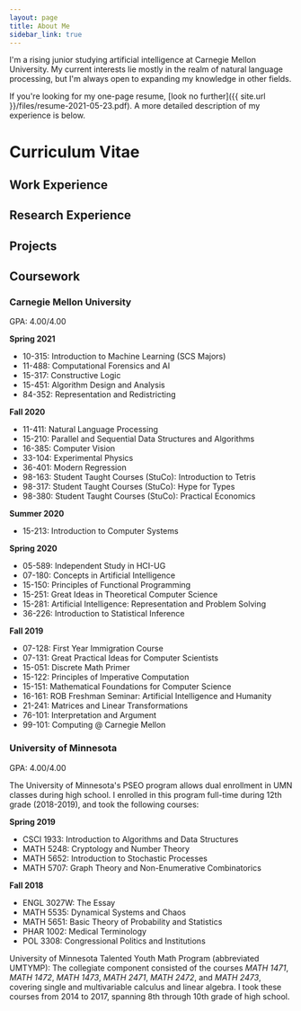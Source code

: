 ```yaml
---
layout: page
title: About Me
sidebar_link: true
---
```


I'm a rising junior studying artificial intelligence at Carnegie Mellon 
University. 
My current interests lie mostly in the realm of natural language processing, 
but I'm always open to expanding my knowledge in other fields.

If you're looking for my one-page resume, 
[look no further]({{ site.url }}/files/resume-2021-05-23.pdf).
A more detailed description of my experience is below.

# Curriculum Vitae

## Work Experience

## Research Experience

## Projects

## Coursework

### Carnegie Mellon University

GPA: 4.00/4.00

__Spring 2021__
* 10-315: Introduction to Machine Learning (SCS Majors)
* 11-488: Computational Forensics and AI
* 15-317: Constructive Logic
* 15-451: Algorithm Design and Analysis
* 84-352: Representation and Redistricting

__Fall 2020__
* 11-411: Natural Language Processing
* 15-210: Parallel and Sequential Data Structures and Algorithms
* 16-385: Computer Vision
* 33-104: Experimental Physics
* 36-401: Modern Regression
* 98-163: Student Taught Courses (StuCo): Introduction to Tetris
* 98-317: Student Taught Courses (StuCo): Hype for Types
* 98-380: Student Taught Courses (StuCo): Practical Economics

__Summer 2020__
* 15-213: Introduction to Computer Systems

__Spring 2020__
* 05-589: Independent Study in HCI-UG
* 07-180: Concepts in Artificial Intelligence
* 15-150: Principles of Functional Programming
* 15-251: Great Ideas in Theoretical Computer Science
* 15-281: Artificial Intelligence: Representation and Problem Solving
* 36-226: Introduction to Statistical Inference

__Fall 2019__
* 07-128: First Year Immigration Course
* 07-131: Great Practical Ideas for Computer Scientists
* 15-051: Discrete Math Primer
* 15-122: Principles of Imperative Computation
* 15-151: Mathematical Foundations for Computer Science
* 16-161: ROB Freshman Seminar: Artificial Intelligence and Humanity
* 21-241: Matrices and Linear Transformations
* 76-101: Interpretation and Argument
* 99-101: Computing @ Carnegie Mellon

### University of Minnesota

GPA: 4.00/4.00

The University of Minnesota's PSEO program allows dual enrollment in UMN 
classes during high school. I enrolled in this program full-time during 12th
grade (2018-2019), and took the following courses:

__Spring 2019__
* CSCI 1933: Introduction to Algorithms and Data Structures
* MATH 5248: Cryptology and Number Theory
* MATH 5652: Introduction to Stochastic Processes
* MATH 5707: Graph Theory and Non-Enumerative Combinatorics

__Fall 2018__
* ENGL 3027W: The Essay
* MATH 5535: Dynamical Systems and Chaos
* MATH 5651: Basic Theory of Probability and Statistics
* PHAR 1002: Medical Terminology
* POL 3308: Congressional Politics and Institutions

University of Minnesota Talented Youth Math Program (abbreviated UMTYMP):
The collegiate component consisted of the courses 
_MATH 1471_, 
_MATH 1472_, 
_MATH 1473_, 
_MATH 2471_, 
_MATH 2472_, and
_MATH 2473_, 
covering single and multivariable calculus and linear algebra.
I took these courses from 2014 to 2017, spanning 8th through 10th grade of
high school.
